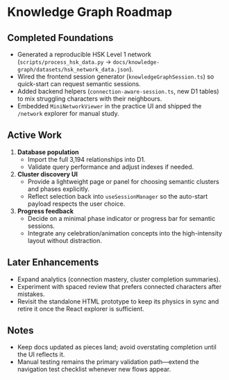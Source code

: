 # Knowledge Graph Roadmap

## Completed Foundations
- Generated a reproducible HSK Level 1 network (`scripts/process_hsk_data.py` → `docs/knowledge-graph/datasets/hsk_network_data.json`).
- Wired the frontend session generator (`knowledgeGraphSession.ts`) so quick-start can request semantic sessions.
- Added backend helpers (`connection-aware-session.ts`, new D1 tables) to mix struggling characters with their neighbours.
- Embedded `MiniNetworkViewer` in the practice UI and shipped the `/network` explorer for manual study.

## Active Work
1. **Database population**
   - Import the full 3,194 relationships into D1.
   - Validate query performance and adjust indexes if needed.
2. **Cluster discovery UI**
   - Provide a lightweight page or panel for choosing semantic clusters and phases explicitly.
   - Reflect selection back into `useSessionManager` so the auto-start payload respects the user choice.
3. **Progress feedback**
   - Decide on a minimal phase indicator or progress bar for semantic sessions.
   - Integrate any celebration/animation concepts into the high-intensity layout without distraction.

## Later Enhancements
- Expand analytics (connection mastery, cluster completion summaries).
- Experiment with spaced review that prefers connected characters after mistakes.
- Revisit the standalone HTML prototype to keep its physics in sync and retire it once the React explorer is sufficient.

## Notes
- Keep docs updated as pieces land; avoid overstating completion until the UI reflects it.
- Manual testing remains the primary validation path—extend the navigation test checklist whenever new flows appear.
